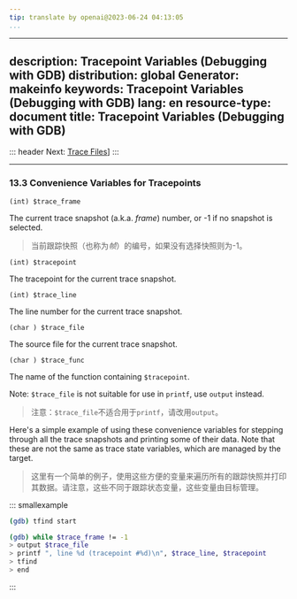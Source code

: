 ```yaml
---
tip: translate by openai@2023-06-24 04:13:05
...
```

---
description: Tracepoint Variables (Debugging with GDB)
distribution: global
Generator: makeinfo
keywords: Tracepoint Variables (Debugging with GDB)
lang: en
resource-type: document
title: Tracepoint Variables (Debugging with GDB)
---
::: header
Next: [Trace Files](Trace-Files.html#Trace-Files)]
:::

---

### 13.3 Convenience Variables for Tracepoints

`(int) $trace_frame`


The current trace snapshot (a.k.a. *frame*) number, or -1 if no snapshot is selected.

> 当前跟踪快照（也称为*帧*）的编号，如果没有选择快照则为-1。

`(int) $tracepoint`

The tracepoint for the current trace snapshot.

`(int) $trace_line`

The line number for the current trace snapshot.

`(char ) $trace_file`

The source file for the current trace snapshot.

`(char ) $trace_func`

The name of the function containing `$tracepoint`.


Note: `$trace_file` is not suitable for use in `printf`, use `output` instead.

> 注意：`$trace_file`不适合用于`printf`，请改用`output`。


Here's a simple example of using these convenience variables for stepping through all the trace snapshots and printing some of their data. Note that these are not the same as trace state variables, which are managed by the target.

> 这里有一个简单的例子，使用这些方便的变量来遍历所有的跟踪快照并打印其数据。请注意，这些不同于跟踪状态变量，这些变量由目标管理。

::: smallexample

```bash
(gdb) tfind start

(gdb) while $trace_frame != -1
> output $trace_file
> printf ", line %d (tracepoint #%d)\n", $trace_line, $tracepoint
> tfind
> end
```

:::
